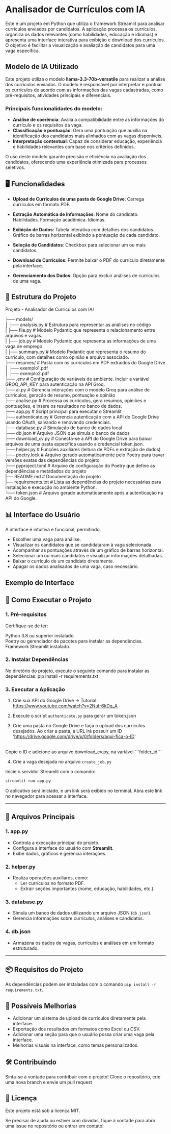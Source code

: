 # Analisador de Currículos com IA
Este é um projeto em Python que utiliza o framework Streamlit para analisar currículos enviados por candidatos. A aplicação processa os currículos, organiza os dados relevantes (como habilidades, educação e idiomas) e apresenta uma interface interativa para exibição e download dos currículos. O objetivo é facilitar a visualização e avaliação de candidatos para uma vaga específica.

## Modelo de IA Utilizado

Este projeto utiliza o modelo **llama-3.3-70b-versatile** para realizar a análise dos currículos enviados. O modelo é responsável por interpretar e pontuar os currículos de acordo com as informações das vagas cadastradas, como pré-requisitos, atividades principais e diferenciais.

### Principais funcionalidades do modelo:

- **Análise de coerência**: Avalia a compatibilidade entre as informações do currículo e os requisitos da vaga.
- **Classificação e pontuação**: Gera uma pontuação que auxilia na identificação dos candidatos mais alinhados com as vagas disponíveis.
- **Interpretação contextual**: Capaz de considerar educação, experiência e habilidades relevantes com base nos critérios definidos.

O uso deste modelo garante precisão e eficiência na avaliação dos candidatos, oferecendo uma experiência otimizada para processos seletivos.

## 🖥️ Funcionalidades

- **Upload de Currículos de uma pasta do Google Drive**: Carrega currículos em formato PDF.
- **Extração Automática de Informações**:
Nome do candidato.
Habilidades.
Formação acadêmica.
Idiomas.
 

- **Exibição de Dados**:
Tabela interativa com detalhes dos candidatos.
Gráfico de barras horizontal exibindo a pontuação de cada candidato.


- **Seleção de Candidatos**:
Checkbox para selecionar um ou mais candidatos.


- **Download de Currículos**: Permite baixar o PDF do currículo diretamente pela interface.
- **Gerenciamento dos Dados**: Opção para excluir análises de currículos de uma vaga.


## 📂 Estrutura do Projeto
Projeto - Analisador de Curriculos com IA/ <br/>

├── models/ <br/>
│   ├── analysis.py        # Estrutura para representar as análises no código <br/>
|   ├── file.py            # Modelo Pydantic que representa o relacionamento entre arquivos e vagas. <br/>
|   ├── job.py             # Modelo Pydantic que representa as informações de uma vaga de emprego <br/>
|   ├── summary.py         # Modelo Pydantic que representa o resumo do currículo, com detalhes como opinião e arquivo associado. <br/>
├── resumes/               # Pasta com os currículos em PDF extraídos do Google Drive <br/>
│   ├── exemplo1.pdf <br/>
│   ├── exemplo2.pdf <br/>
├── .env                   # Configuração de variáveis de ambiente. Incluir a variável GROQ_API_KEY para autenticação na API Groq. <br/>
├── ai.py                  # Gerencia interações com o modelo Groq para análise de currículos, geração de resumo, pontuação e opinião <br/>
├── analise.py             # Processa os currículos, gera resumos, opiniões e pontuações, e insere os resultados no banco de dados. <br/>
├── app.py                 # Script principal para executar o Streamlit <br/>
├── authenticate.py        # Gerencia autenticação com a API do Google Drive usando OAuth, salvando e renovando credenciais. <br/>
├── database.py            # Simulação de banco de dados local <br/>
├── db.json                # Arquivo JSON que simula o banco de dados <br/>
├── download_cv.py         # Conecta-se à API do Google Drive para baixar arquivos de uma pasta específica usando a credencial token.json. <br/>
├── helper.py              # Funções auxiliares (leitura de PDFs e extração de dados) <br/>
├── poetry.lock            # Arquivo gerado automaticamente pelo Poetry para travar versões exatas das dependências do projeto <br/>
├── pyproject.toml         # Arquivo de configuração do Poetry que define as dependências e metadados do projeto <br/>
|── README.md              # Documentação do projeto <br/>
|── requirements.txt       # Lista as dependências do projeto necessárias para instalação e execução no ambiente Python. <br/>
└── token.json             # Arquivo gerado automaticamente após a autenticação na API do Google. <br/>


## 📊 Interface do Usuário
A interface é intuitiva e funcional, permitindo:

- Escolher uma vaga para análise.
- Visualizar os candidatos que se candidataram à vaga selecionada.
- Acompanhar as pontuações através de um gráfico de barras horizontal.
- Selecionar um ou mais candidatos e visualizar informações detalhadas.
- Baixar o currículo de um candidato diretamente.
- Apagar os dados analisados de uma vaga, caso necessário.

## Exemplo de Interface


## 🚀 Como Executar o Projeto
### 1. Pré-requisitos
Certifique-se de ter:

Python 3.8 ou superior instalado.<br/>
Poetry ou gerenciador de pacotes para instalar as dependências.<br/>
Framework Streamlit instalado.<br/>

### 2. Instalar Dependências
No diretório do projeto, execute o seguinte comando para instalar as dependências:
pip install -r requirements.txt


### 3. Executar a Aplicação

1. Crie sua API do Google Drive -> Tutorial: https://www.youtube.com/watch?v=2NuI-6kDq_A

2. Execute o script ```authenticate.py``` para gerar um token.json 

3. Crie uma pasta no Google Drive e faça o upload dos currículos desejados. Ao criar a pasta, a URL irá possuir um ID 
'https://drive.google.com/drive/u/0/folders/aqui-fica-o-ID'
<br/>
Copie o ID e adicione ao arquivo download_cv.py, na variável ```folder_id```

4. Crie a vaga desejada no arquivo ```create_job.py```

Inicie o servidor Streamlit com o comando:

```bash
streamlit run app.py
```

O aplicativo será iniciado, e um link será exibido no terminal. Abra este link no navegador para acessar a interface.

---

## **📄 Arquivos Principais**

### **1. app.py**
- Controla a execução principal do projeto.
- Configura a interface do usuário com **Streamlit**.
- Exibe dados, gráficos e gerencia interações.

### **2. helper.py**
- Realiza operações auxiliares, como:
  - Ler currículos no formato PDF.
  - Extrair seções importantes (nome, educação, habilidades, etc.).

### **3. database.py**
- Simula um banco de dados utilizando um arquivo JSON (`db.json`).
- Gerencia informações sobre currículos, análises e candidatos.

### **4. db.json**
- Armazena os dados de vagas, currículos e análises em um formato estruturado.

---

## **📦 Requisitos do Projeto**

As dependências podem ser instaladas com o comando `pip install -r requirements.txt`.


## 🔧 Possíveis Melhorias

- Adicionar um sistema de upload de currículos diretamente pela interface.
- Exportação dos resultados em formatos como Excel ou CSV.
- Adicionar uma seção para que o usuário possa criar uma vaga pela interface.
- Melhorias visuais na interface, como temas personalizados.


## 🛠️ Contribuindo
Sinta-se à vontade para contribuir com o projeto! Clone o repositório, crie uma nova branch e envie um pull request


## 📄 Licença
Este projeto está sob a licença MIT. 

Se precisar de ajuda ou estiver com dúvidas, fique à vontade para abrir uma issue no repositório ou entrar em contato!
